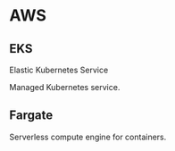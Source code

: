 # AWS

## EKS

Elastic Kubernetes Service

Managed Kubernetes service.

## Fargate

Serverless compute engine for containers.
